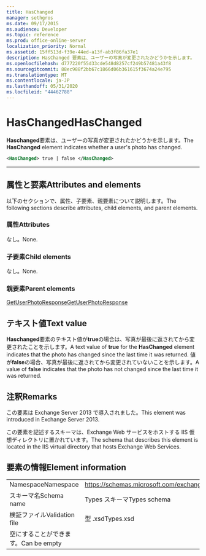 ```yaml
---
title: HasChanged
manager: sethgros
ms.date: 09/17/2015
ms.audience: Developer
ms.topic: reference
ms.prod: office-online-server
localization_priority: Normal
ms.assetid: 15ff513d-f39e-44ed-a13f-ab3f86fa37e1
description: HasChanged 要素は、ユーザーの写真が変更されたかどうかを示します。
ms.openlocfilehash: d777220f55d33cde548d8257cf249b57481a43f8
ms.sourcegitcommit: 88ec988f2bb67c1866d06b361615f3674a24e795
ms.translationtype: MT
ms.contentlocale: ja-JP
ms.lasthandoff: 05/31/2020
ms.locfileid: "44462788"
---
```

# <a name="haschanged"></a><span data-ttu-id="c5295-103">HasChanged</span><span class="sxs-lookup"><span data-stu-id="c5295-103">HasChanged</span></span>

<span data-ttu-id="c5295-104">**Haschanged**要素は、ユーザーの写真が変更されたかどうかを示します。</span><span class="sxs-lookup"><span data-stu-id="c5295-104">The **HasChanged** element indicates whether a user's photo has changed.</span></span> 
  
```XML
<HasChanged> true | false </HasChanged>
```

 ****
## <a name="attributes-and-elements"></a><span data-ttu-id="c5295-105">属性と要素</span><span class="sxs-lookup"><span data-stu-id="c5295-105">Attributes and elements</span></span>

<span data-ttu-id="c5295-106">以下のセクションで、属性、子要素、親要素について説明します。</span><span class="sxs-lookup"><span data-stu-id="c5295-106">The following sections describe attributes, child elements, and parent elements.</span></span>
  
### <a name="attributes"></a><span data-ttu-id="c5295-107">属性</span><span class="sxs-lookup"><span data-stu-id="c5295-107">Attributes</span></span>

<span data-ttu-id="c5295-108">なし。</span><span class="sxs-lookup"><span data-stu-id="c5295-108">None.</span></span>
  
### <a name="child-elements"></a><span data-ttu-id="c5295-109">子要素</span><span class="sxs-lookup"><span data-stu-id="c5295-109">Child elements</span></span>

<span data-ttu-id="c5295-110">なし。</span><span class="sxs-lookup"><span data-stu-id="c5295-110">None.</span></span>
  
### <a name="parent-elements"></a><span data-ttu-id="c5295-111">親要素</span><span class="sxs-lookup"><span data-stu-id="c5295-111">Parent elements</span></span>

[<span data-ttu-id="c5295-112">GetUserPhotoResponse</span><span class="sxs-lookup"><span data-stu-id="c5295-112">GetUserPhotoResponse</span></span>](getuserphotoresponse.md)
  
## <a name="text-value"></a><span data-ttu-id="c5295-113">テキスト値</span><span class="sxs-lookup"><span data-stu-id="c5295-113">Text value</span></span>

<span data-ttu-id="c5295-114">**Haschanged**要素のテキスト値が**true**の場合は、写真が最後に返されてから変更されたことを示します。</span><span class="sxs-lookup"><span data-stu-id="c5295-114">A text value of **true** for the **HasChanged** element indicates that the photo has changed since the last time it was returned.</span></span> <span data-ttu-id="c5295-115">値が**false**の場合、写真が最後に返されてから変更されていないことを示します。</span><span class="sxs-lookup"><span data-stu-id="c5295-115">A value of **false** indicates that the photo has not changed since the last time it was returned.</span></span> 
  
## <a name="remarks"></a><span data-ttu-id="c5295-116">注釈</span><span class="sxs-lookup"><span data-stu-id="c5295-116">Remarks</span></span>

<span data-ttu-id="c5295-117">この要素は Exchange Server 2013 で導入されました。</span><span class="sxs-lookup"><span data-stu-id="c5295-117">This element was introduced in Exchange Server 2013.</span></span>
  
<span data-ttu-id="c5295-118">この要素を記述するスキーマは、Exchange Web サービスをホストする IIS 仮想ディレクトリに置かれています。</span><span class="sxs-lookup"><span data-stu-id="c5295-118">The schema that describes this element is located in the IIS virtual directory that hosts Exchange Web Services.</span></span>
  
## <a name="element-information"></a><span data-ttu-id="c5295-119">要素の情報</span><span class="sxs-lookup"><span data-stu-id="c5295-119">Element information</span></span>

|||
|:-----|:-----|
|<span data-ttu-id="c5295-120">Namespace</span><span class="sxs-lookup"><span data-stu-id="c5295-120">Namespace</span></span>  <br/> |https://schemas.microsoft.com/exchange/services/2006/types  <br/> |
|<span data-ttu-id="c5295-121">スキーマ名</span><span class="sxs-lookup"><span data-stu-id="c5295-121">Schema name</span></span>  <br/> |<span data-ttu-id="c5295-122">Types スキーマ</span><span class="sxs-lookup"><span data-stu-id="c5295-122">Types schema</span></span>  <br/> |
|<span data-ttu-id="c5295-123">検証ファイル</span><span class="sxs-lookup"><span data-stu-id="c5295-123">Validation file</span></span>  <br/> |<span data-ttu-id="c5295-124">型 .xsd</span><span class="sxs-lookup"><span data-stu-id="c5295-124">Types.xsd</span></span>  <br/> |
|<span data-ttu-id="c5295-125">空にすることができます。</span><span class="sxs-lookup"><span data-stu-id="c5295-125">Can be empty</span></span>  <br/> ||
   

